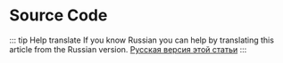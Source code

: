 # Source Code

::: tip Help translate
If you know Russian you can help by translating this article from the Russian version.
[Русская версия этой статьи](/ru/guide/scripting/sources/)
:::
